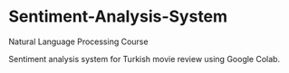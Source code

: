 # Sentiment-Analysis-System
Natural Language Processing Course

Sentiment analysis system for Turkish movie review using Google Colab.
